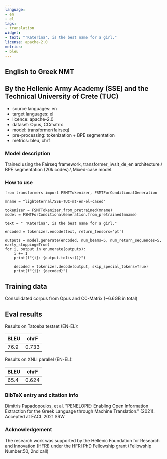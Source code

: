 ```yaml
---
language:
- en
- el
tags:
- translation
widget:
- text: "'Katerina', is the best name for a girl."
license: apache-2.0
metrics:
- bleu
---
```


## English to Greek NMT
## By the Hellenic Army Academy (SSE) and the Technical University of Crete (TUC)

* source languages: en
* target languages: el
* licence: apache-2.0
* dataset: Opus, CCmatrix
* model: transformer(fairseq)
* pre-processing: tokenization + BPE segmentation
* metrics: bleu, chrf

### Model description

Trained using the Fairseq framework, transformer_iwslt_de_en architecture.\\
BPE segmentation (20k codes).\\
Mixed-case model. 

### How to use

```
from transformers import FSMTTokenizer, FSMTForConditionalGeneration

mname = "lighteternal/SSE-TUC-mt-en-el-cased"

tokenizer = FSMTTokenizer.from_pretrained(mname)
model = FSMTForConditionalGeneration.from_pretrained(mname)

text = " 'Katerina', is the best name for a girl."

encoded = tokenizer.encode(text, return_tensors='pt')

outputs = model.generate(encoded, num_beams=5, num_return_sequences=5, early_stopping=True)
for i, output in enumerate(outputs):
    i += 1
    print(f"{i}: {output.tolist()}")
    
    decoded = tokenizer.decode(output, skip_special_tokens=True)
    print(f"{i}: {decoded}")
```


## Training data

Consolidated corpus from Opus and CC-Matrix (~6.6GB in total)


## Eval results


Results on Tatoeba testset (EN-EL): 

| BLEU | chrF  |
| ------ | ------ |
| 76.9 |  0.733 |


Results on XNLI parallel (EN-EL): 

| BLEU | chrF  |
| ------ | ------ |
| 65.4 |  0.624 |

### BibTeX entry and citation info

Dimitris Papadopoulos, et al. "PENELOPIE: Enabling Open Information Extraction for the Greek Language through Machine Translation." (2021). Accepted at EACL 2021 SRW
 

### Acknowledgement

The research work was supported by the Hellenic Foundation for Research and Innovation (HFRI) under the HFRI PhD Fellowship grant (Fellowship Number:50, 2nd call)

